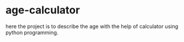 # age-calculator
here the project is to describe the age with the help of calculator using python programming.
